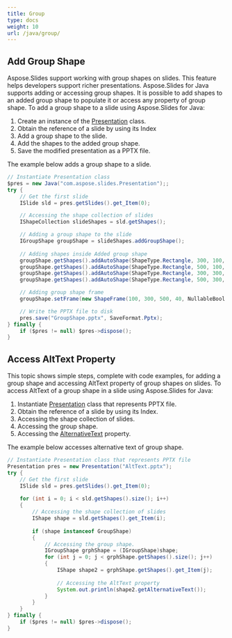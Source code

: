 ```yaml
---
title: Group
type: docs
weight: 10
url: /java/group/
---
```


## **Add Group Shape**
Aspose.Slides support working with group shapes on slides. This feature helps developers support richer presentations. Aspose.Slides for Java supports adding or accessing group shapes. It is possible to add shapes to an added group shape to populate it or access any property of group shape. To add a group shape to a slide using Aspose.Slides for Java:

1. Create an instance of the [Presentation](https://apireference.aspose.com/slides/java/com.aspose.slides/Presentation) class.
1. Obtain the reference of a slide by using its Index
1. Add a group shape to the slide.
1. Add the shapes to the added group shape.
1. Save the modified presentation as a PPTX file.

The example below adds a group shape to a slide.

```java
// Instantiate Presentation class
$pres = new Java("com.aspose.slides.Presentation");;
try {
    // Get the first slide
    ISlide sld = pres.getSlides().get_Item(0);

    // Accessing the shape collection of slides
    IShapeCollection slideShapes = sld.getShapes();

    // Adding a group shape to the slide
    IGroupShape groupShape = slideShapes.addGroupShape();
    
    // Adding shapes inside Added group shape
    groupShape.getShapes().addAutoShape(ShapeType.Rectangle, 300, 100, 100, 100);
    groupShape.getShapes().addAutoShape(ShapeType.Rectangle, 500, 100, 100, 100);
    groupShape.getShapes().addAutoShape(ShapeType.Rectangle, 300, 300, 100, 100);
    groupShape.getShapes().addAutoShape(ShapeType.Rectangle, 500, 300, 100, 100);

    // Adding group shape frame
    groupShape.setFrame(new ShapeFrame(100, 300, 500, 40, NullableBool.False, NullableBool.False, 0));

    // Write the PPTX file to disk
    pres.save("GroupShape.pptx", SaveFormat.Pptx);
} finally {
    if ($pres != null) $pres->dispose();
}
```

## **Access AltText Property**
This topic shows simple steps, complete with code examples, for adding a group shape and accessing AltText property of group shapes on slides. To access AltText of a group shape in a slide using Aspose.Slides for Java:

1. Instantiate [Presentation](https://apireference.aspose.com/slides/java/com.aspose.slides/Presentation) class that represents PPTX file.
1. Obtain the reference of a slide by using its Index.
1. Accessing the shape collection of slides.
1. Accessing the group shape.
1. Accessing the [AlternativeText](https://apireference.aspose.com/slides/java/com.aspose.slides/IShape#getAlternativeText--) property.

The example below accesses alternative text of group shape.

```java
// Instantiate Presentation class that represents PPTX file
Presentation pres = new Presentation("AltText.pptx");
try {
    // Get the first slide
    ISlide sld = pres.getSlides().get_Item(0);
    
    for (int i = 0; i < sld.getShapes().size(); i++)
    {
        // Accessing the shape collection of slides
        IShape shape = sld.getShapes().get_Item(i);
    
        if (shape instanceof GroupShape)
        {
            // Accessing the group shape.
            IGroupShape grphShape = (IGroupShape)shape;
            for (int j = 0; j < grphShape.getShapes().size(); j++)
            {
                IShape shape2 = grphShape.getShapes().get_Item(j);
                
                // Accessing the AltText property
                System.out.println(shape2.getAlternativeText());
            }
        }
    }
} finally {
    if ($pres != null) $pres->dispose();
}
```